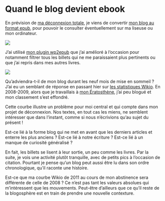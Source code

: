 # Quand le blog devient ebook

En prévision de [ma déconnexion totale](https://tcrouzet.com/2011/03/18/je-ferme-mon-blog/), je viens de convertir [mon blog au format epub](https://tcrouzet.com/les-annees-blog/), pour pouvoir le consulter éventuellement sur ma liseuse ou mon ordinateur.<span id="more-22249"></span>

![](https://tcrouzet.com/images_tc/2011/03/ablog.png)

J’ai utilisé [mon plugin wp2epub](https://tcrouzet.com/wp2epub/) que j’ai amélioré à l’occasion pour notamment filtrer tous les billets qui ne me paraissaient plus pertinents ou que j’ai repris dans mes autres livres.

![](https://tcrouzet.com/images_tc/2011/03/wikio.png)

Qu’adviendra-t-il de mon blog durant les neuf mois de mise en sommeil ? J’ai eu un semblant de réponse en passant hier sur [les statistiques Wikio](http://labs.wikio.net/fr/source?url=blog.tcrouzet.com). En 2008-2009, alors que je travaillais à [mon Ératosthène](http://ihl.tcrouzet.com/), j’ai peu blogué et mon classement s’est effondré.

Cette courbe illustre un problème pour moi central et qui compte dans mon projet de déconnexion. Nos textes, en tout cas les miens, ne semblent intéresser que dans l’instant, comme si nous n’écrivions qu’au sujet du présent !

Est-ce lié à la forme blog qui ne met en avant que les derniers articles et enterre les plus anciens ? Est-ce lié à notre écriture ? Est-ce lié à un manque de curiosité généralisé ?

En fait, les billets se lisent à leur sortie, un peu comme les livres. Par la suite, je vois une activité plutôt tranquille, avec de petits pics à l’occasion de citation. Pourtant je pense qu’un blog peut aussi être lu dans son ordre chronologique, qu’il raconte une histoire.

Est-ce que ma courbe Wikio de 2011 au cours de mon abstinence sera différente de celle de 2008 ? Ce n’est pas tant les valeurs absolues qui m’intéressent que les mouvements. Peut-être d’ailleurs que ce qu’il reste de la blogosphère est en train de prendre une nouvelle contexture.